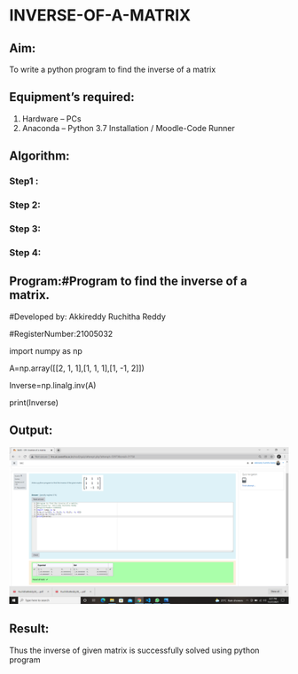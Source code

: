 # INVERSE-OF-A-MATRIX
## Aim:
To write a python program to find the inverse of a matrix
## Equipment’s required:
1. 	Hardware – PCs
2. 	Anaconda – Python 3.7 Installation / Moodle-Code Runner
## Algorithm:
### Step1 : 
### Step 2: 
### Step 3: 
### Step 4: 

## Program:#Program to find the inverse of a matrix.
#Developed by: Akkireddy Ruchitha Reddy

#RegisterNumber:21005032

import numpy as np

A=np.array([[2, 1, 1],[1, 1, 1],[1, -1, 2]])

Inverse=np.linalg.inv(A)

print(Inverse)

## Output:
![output](https://github.com/RuchithaReddy28/INVERSE-OF-A-MATRIX/blob/main/Screenshot%20(13).png)
## Result:
Thus the inverse of given matrix is successfully solved using python program

